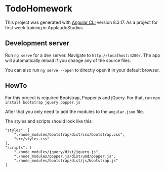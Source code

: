 # TodoHomework

This project was generated with [Angular CLI](https://github.com/angular/angular-cli) version 8.3.17. As a project for first week training in ApplaudoStudios

## Development server

Run `ng serve` for a dev server. Navigate to `http://localhost:4200/`. The app will automatically reload if you change any of the source files.

You can also run `ng serve --open` to directly open it in your default browser.

## HowTo

For this project is required Bootstrap, Popper.js and jQuery. For that, run `npm install bootstrap jquery popper.js`

After that you only need to add the modules to the `angular.json` file.

The styles and scripts should look like this: 

    "styles": [
        "./node_modules/bootstrap/dist/css/bootstrap.css",
        "src/styles.css"
    ],
    "scripts": [
        "./node_modules/jquery/dist/jquery.js",
        "./node_modules/popper.js/dist/umd/popper.js",
        "./node_modules/bootstrap/dist/js/bootstrap.js"
    ]